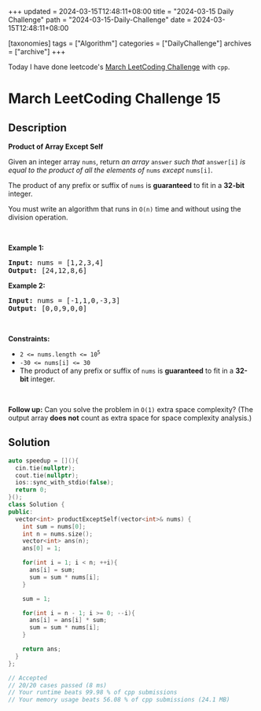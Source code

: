 +++
updated = 2024-03-15T12:48:11+08:00
title = "2024-03-15 Daily Challenge"
path = "2024-03-15-Daily-Challenge"
date = 2024-03-15T12:48:11+08:00

[taxonomies]
tags = ["Algorithm"]
categories = ["DailyChallenge"]
archives = ["archive"]
+++

Today I have done leetcode's [March LeetCoding Challenge](https://leetcode.com/problems/product-of-array-except-self/) with `cpp`.

<!-- more -->

# March LeetCoding Challenge 15

## Description

**Product of Array Except Self**

<p>Given an integer array <code>nums</code>, return <em>an array</em> <code>answer</code> <em>such that</em> <code>answer[i]</code> <em>is equal to the product of all the elements of</em> <code>nums</code> <em>except</em> <code>nums[i]</code>.</p>

<p>The product of any prefix or suffix of <code>nums</code> is <strong>guaranteed</strong> to fit in a <strong>32-bit</strong> integer.</p>

<p>You must write an algorithm that runs in&nbsp;<code>O(n)</code>&nbsp;time and without using the division operation.</p>

<p>&nbsp;</p>
<p><strong class="example">Example 1:</strong></p>
<pre><strong>Input:</strong> nums = [1,2,3,4]
<strong>Output:</strong> [24,12,8,6]
</pre><p><strong class="example">Example 2:</strong></p>
<pre><strong>Input:</strong> nums = [-1,1,0,-3,3]
<strong>Output:</strong> [0,0,9,0,0]
</pre>
<p>&nbsp;</p>
<p><strong>Constraints:</strong></p>

<ul>
	<li><code>2 &lt;= nums.length &lt;= 10<sup>5</sup></code></li>
	<li><code>-30 &lt;= nums[i] &lt;= 30</code></li>
	<li>The product of any prefix or suffix of <code>nums</code> is <strong>guaranteed</strong> to fit in a <strong>32-bit</strong> integer.</li>
</ul>

<p>&nbsp;</p>
<p><strong>Follow up:</strong>&nbsp;Can you solve the problem in <code>O(1)</code>&nbsp;extra&nbsp;space complexity? (The output array <strong>does not</strong> count as extra space for space complexity analysis.)</p>


## Solution

``` cpp
auto speedup = [](){
  cin.tie(nullptr);
  cout.tie(nullptr);
  ios::sync_with_stdio(false);
  return 0;
}();
class Solution {
public:
  vector<int> productExceptSelf(vector<int>& nums) {
    int sum = nums[0];
    int n = nums.size();
    vector<int> ans(n);
    ans[0] = 1;

    for(int i = 1; i < n; ++i){
      ans[i] = sum;
      sum = sum * nums[i];
    }

    sum = 1;

    for(int i = n - 1; i >= 0; --i){
      ans[i] = ans[i] * sum;
      sum = sum * nums[i];
    }

    return ans;
  }
};

// Accepted
// 20/20 cases passed (8 ms)
// Your runtime beats 99.98 % of cpp submissions
// Your memory usage beats 56.08 % of cpp submissions (24.1 MB)
```
